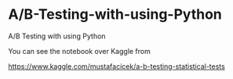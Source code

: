 # A/B-Testing-with-using-Python
A/B Testing with using Python


You can see the notebook over Kaggle from 

https://www.kaggle.com/mustafacicek/a-b-testing-statistical-tests
